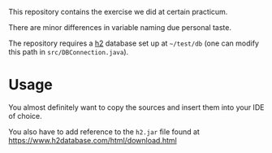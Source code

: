 This repository contains the exercise we did at certain practicum.

There are minor differences in variable naming due personal taste.

The repository requires a [h2](https://www.h2database.com/) database set up at `~/test/db` (one can modify this path in `src/DBConnection.java`).


# Usage

You almost definitely want to copy the sources and insert them into your IDE of choice.

You also have to add reference to the `h2.jar` file found at <https://www.h2database.com/html/download.html>
